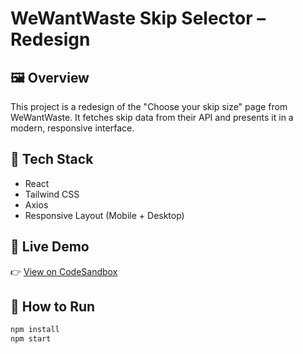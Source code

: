 # WeWantWaste Skip Selector – Redesign

## 🖼 Overview
This project is a redesign of the "Choose your skip size" page from WeWantWaste. It fetches skip data from their API and presents it in a modern, responsive interface.

## 🚀 Tech Stack
- React
- Tailwind CSS
- Axios
- Responsive Layout (Mobile + Desktop)

## 🔗 Live Demo
👉 [View on CodeSandbox](https://codesandbox.io/p/sandbox/p8vpnt)

## 📁 How to Run
```bash
npm install
npm start
